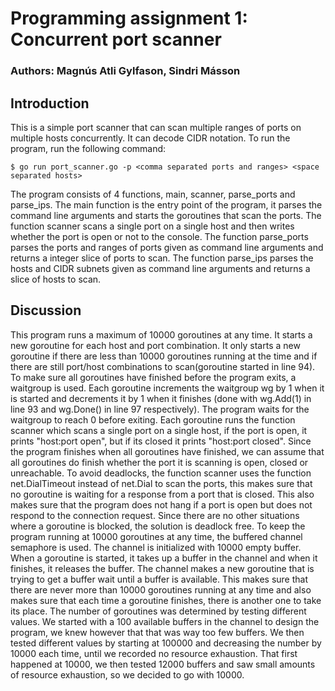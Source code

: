 # Programming assignment 1: Concurrent port scanner

### Authors: Magnús Atli Gylfason, Sindri Másson

## Introduction

This is a simple port scanner that can scan multiple ranges of ports on multiple hosts concurrently. It can decode CIDR notation.
To run the program, run the following command:

    $ go run port_scanner.go -p <comma separated ports and ranges> <space separated hosts>

The program consists of 4 functions, main, scanner, parse_ports and parse_ips. The main function is the entry point of the program, it parses the command line arguments and starts the goroutines that scan the ports. The function scanner scans a single port on a single host and then writes whether the port is open or not to the console. The function parse_ports parses the ports and ranges of ports given as command line arguments and returns a integer slice of ports to scan. The function parse_ips parses the hosts and CIDR subnets given as command line arguments and returns a slice of hosts to scan.

## Discussion

This program runs a maximum of 10000 goroutines at any time. It starts a new goroutine for each host and port combination. It only starts a new goroutine if there are less than 10000 goroutines running at the time and if there are still port/host combinations to scan(goroutine started in line 94). To make sure all goroutines have finished before the program exits, a waitgroup is used. Each goroutine increments the waitgroup wg by 1 when it is started and decrements it by 1 when it finishes (done with wg.Add(1) in line 93 and wg.Done() in line 97 respectively). The program waits for the waitgroup to reach 0 before exiting.
Each goroutine runs the function scanner which scans a single port on a single host, if the port is open, it prints "host:port open", but if its closed it prints "host:port closed". Since the program finishes when all goroutines have finished, we can assume that all goroutines do finish whether the port it is scanning is open, closed or unreachable.
To avoid deadlocks, the function scanner uses the function net.DialTimeout instead of net.Dial to scan the ports, this makes sure that no goroutine is waiting for a response from a port that is closed. This also makes sure that the program does not hang if a port is open but does not respond to the connection request. Since there are no other situations where a goroutine is blocked, the solution is deadlock free.
To keep the program running at 10000 goroutines at any time, the buffered channel semaphore is used. The channel is initialized with 10000 empty buffer. When a goroutine is started, it takes up a buffer in the channel and when it finishes, it releases the buffer. The channel makes a new goroutine that is trying to get a buffer wait until a buffer is available. This makes sure that there are never more than 10000 goroutines running at any time and also makes sure that each time a goroutine finishes, there is another one to take its place.
The number of goroutines was determined by testing different values. We started with a 100 available buffers in the channel to design the program, we knew however that that was way too few buffers. We then tested different values by starting at 100000 and decreasing the number by 10000 each time, until we recorded no resource exhaustion. That first happened at 10000, we then tested 12000 buffers and saw small amounts of resource exhaustion, so we decided to go with 10000.
